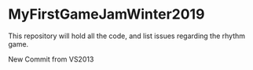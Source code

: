 # MyFirstGameJamWinter2019

This repository will hold all the code, and list issues regarding the rhythm game.

New Commit from VS2013
